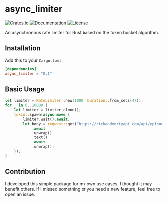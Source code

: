 # async_limiter

[![Crates.io](https://img.shields.io/crates/v/async_limiter)](https://crates.io/crates/async_limiter)
[![Documentation](https://docs.rs/async_limiter/badge.svg)](https://docs.rs/async_limiter)
[![License](https://img.shields.io/crates/l/async_limiter)](https://github.com/udoprog/async_limiter/blob/main/LICENSE)

An asynchronous rate limiter for Rust based on the token bucket algorithm.

## Installation

Add this to your `Cargo.toml`:

```toml
[dependencies]
async_limiter = "0.1"
```

## Basic Usage
```rust
let limiter = RateLimiter::new(1000, Duration::from_secs(47));
for _ in 0..10000 {
    let limiter = limiter.clone();
    tokio::spawn(async move {
        limiter.wait().await;
        let body = reqwest::get("https://rickandmortyapi.com/api/episode/16")
            .await
            .unwrap()
            .text()
            .await
            .unwrap();
    });
}
```

## Contribution
I developed this simple package for my own use cases. I thought it may benefit others. If I missed something or you need a new feature, feel free to open an issue.

